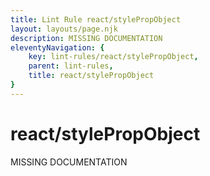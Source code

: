 ```yaml
---
title: Lint Rule react/stylePropObject
layout: layouts/page.njk
description: MISSING DOCUMENTATION
eleventyNavigation: {
	key: lint-rules/react/stylePropObject,
	parent: lint-rules,
	title: react/stylePropObject
}
---
```


# react/stylePropObject

MISSING DOCUMENTATION

